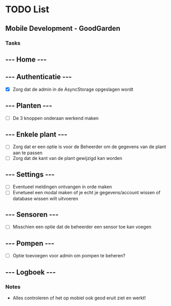 # TODO List

## Mobile Development - GoodGarden

### Tasks

## --- Home ---


## --- Authenticatie ---

- [x] Zorg dat de admin in de AsyncStorage opgeslagen wordt

## --- Planten ---

- [ ] De 3 knoppen onderaan werkend maken

## --- Enkele plant ---

- [ ] Zorg dat er een optie is voor de Beheerder om de gegevens van de plant aan te passen
- [ ] Zorg dat de kant van de plant gewijzigd kan worden

## --- Settings ---

- [ ] Eventueel meldingen ontvangen in orde maken
- [ ] Evnetueel een modal maken of je echt je gegevens/account wissen of database wissen wilt uitvoeren

## --- Sensoren ---

- [ ] Misschien een optie dat de beheerder een sensor toe kan voegen

## --- Pompen ---

- [ ] Optie toevoegen voor admin om pompen te beheren?

## --- Logboek ---

### Notes

- Alles controleren of het op mobiel ook geod eruit ziet en werkt!